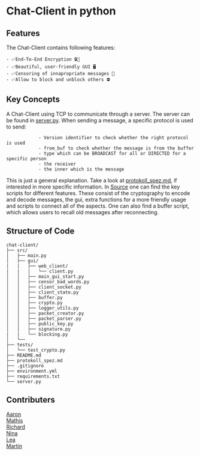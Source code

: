 # Chat-Client in python

## Features

The Chat-Client contains following features:

    - ✅End-To-End Encryption 🔒💬
    - ✅Beautiful, user-friendly GUI 🖥️
    - ✅Censoring of innapropriate messages 🚫
    - ✅Allow to block and unblock others ⛔




## Key Concepts

A Chat-Client using TCP to communicate through a server. The server can be found in [server.py](server.py).
When sending a message, a specific protocol is used to send:

                - Version identifier to check whether the right protocol is used
                - from_buf to check whether the message is from the buffer
                - type which can be BROADCAST for all or DIRECTED for a specific person
                - the receiver
                - the inner which is the message

This is just a general explanation. Take a look at [protokoll_spez.md](protokoll_spez.md), if interested in more specific information.
In [Source](/src) one can find the key scripts for different features. These consist of the cryptography to encode and decode messages, the gui,
extra functions for a more friendly usage and scripts to connect all of the aspects. One can also find a buffer script, which allows users to recall old
messages after reconnecting.

## Structure of Code

```
chat-client/
├── src/
│   ├── main.py
│   ├── gui/
|   |   ├── web_client/
|   |   |   └── client.py
│   │   ├── main_gui_start.py
│   │   ├── censor_bad_words.py
│   │   ├── client_socket.py
│   │   ├── client_state.py
│   │   ├── buffer.py
│   │   ├── crypto.py
│   │   ├── logger_utils.py
│   │   ├── packet_creator.py
│   │   ├── packet_parser.py
│   │   ├── public_key.py
│   │   ├── signature.py
|   |   └── blocking.py
│   └── 
├── tests/
│   └── test_crypto.py
├── README.md
├── protokoll_spez.md
├── .gitignore
├── environment.yml
├── requirements.txt
└── server.py
```



## Contributers

[Aaron](https://github.com/aaronkerckhoff) \
[Mathis](https://github.com/dickWittmann) \
[Richard](https://github.com/1TheCrazy) \
[Nina](https://github.com/nzi00) \
[Lea](https://github.com/Ekischleki) \
[Martin](https://github.com/Moxile)